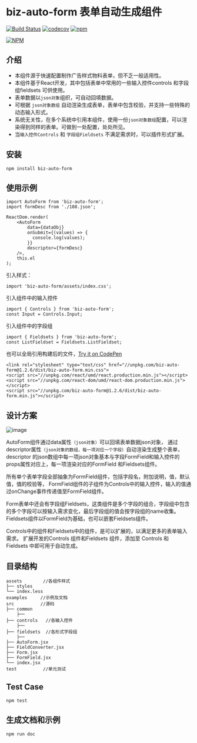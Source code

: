 # biz-auto-form 表单自动生成组件

[![Build Status](https://travis-ci.org/galaxy-fe/biz-auto-form.svg?branch=master)](https://travis-ci.org/galaxy-fe/biz-auto-form)
[![codecov](https://codecov.io/gh/galaxy-fe/biz-auto-form/branch/master/graph/badge.svg)](https://codecov.io/gh/galaxy-fe/biz-auto-form)
[![npm](https://img.shields.io/npm/v/biz-auto-form.svg)](https://www.npmjs.com/package/biz-auto-form)

[![NPM](https://nodei.co/npm/biz-auto-form.png)](https://nodei.co/npm/biz-auto-form/)

## 介绍
- 本组件源于快速配置制作广告样式物料表单，但不乏一般适用性。
- 本组件基于React开发，其中包括表单中常用的一些输入控件controls 和字段组fieldsets 可供使用。
- 表单数据以`json对象`组织，可自动回填数据。
- 可根据 `json对象数组` 自动渲染生成表单，表单中包含校验，并支持一些特殊的动态输入形式。
- 系统无关性，在多个系统中引用本组件，使用一份`json对象数组`配置，可以渲染得到同样的表单。可做到一处配置，处处所见。
- 当`输入控件Controls` 和 `字段组Fieldsets` 不满足需求时，可以插件形式扩展。


## 安装
```
npm install biz-auto-form
```

## 使用示例
```
import AutoForm from 'biz-auto-form';
import formDesc from './108.json';

ReactDom.render(
    <AutoForm
        data={dataObj}
        onSubmit={(values) => {
          console.log(values);
        }}
        descriptor={formDesc}
    />,
    this.el
);
```
引入样式：
```
import 'biz-auto-form/assets/index.css';
```

引入组件中的输入控件
```
import { Controls } from 'biz-auto-form';
const Input = Controls.Input;
```

引入组件中的字段组
```
import { Fieldsets } from 'biz-auto-form';
const ListFieldset = Fieldsets.ListFieldset;
```

也可以全局引用构建后的文件，[Try it on CodePen](https://codepen.io/CharmSun/pen/ZJVNMa)
```
<link rel="stylesheet" type="text/css" href="//unpkg.com/biz-auto-form@1.2.6/dist/biz-auto-form.min.css">
<script src="//unpkg.com/react/umd/react.production.min.js"></script>
<script src="//unpkg.com/react-dom/umd/react-dom.production.min.js"></script>
<script src="//unpkg.com/biz-auto-form@1.2.6/dist/biz-auto-form.min.js"></script>
```

## 设计方案
![image](http://gitlab.biztech.sogou-inc.com/biz-fe/biz-auto-form/raw/master/auto-form.png)

AutoForm组件通过data属性`（json对象）`可以回填表单数据json对象，
通过descriptor属性`（json对象的数组，每一项对应一个字段）`自动渲染生成整个表单，
descriptor 的json数组中每一项json对象基本与字段FormField和输入控件的props属性对应上，每一项渲染对应的FormField 和Fieldsets组件。

所有单个表单字段全部抽象为FormField组件，包括字段名，附加说明，值，默认值，值的校验等，
FormField组件的子组件为Controls中的输入控件，输入的值通过onChange事件传递值至FormField组件。

Form表单中还会有字段组Fieldsets，这类组件是多个字段的组合，字段组中包含的多个字段可以按输入需求变化，最后字段组的值会按字段组的name收集。
Fieldsets组件以FormField为基础，也可以嵌套Fieldsets组件。

Controls中的组件和Fieldsets中的组件，是可以扩展的，以满足更多的表单输入需求。
扩展开发的Controls 组件和Fieldsets 组件，添加至 Controls 和 Fieldsets 中即可用于自动生成。

## 目录结构
```
assets        //各组件样式
├── styles
└── index.less
examples     //示例及文档
src          //源码
├── common      
    ├── 
├── controls   //各输入控件
    ├── 
├── fieldsets  //各形式字段组
    ├── 
├── AutoForm.jsx
├── FieldConverter.jsx
├── Form.jsx
├── FormField.jsx
└── index.jsx
test          //单元测试
```

## Test Case
```
npm test
```

## 生成文档和示例
```
npm run doc
```
